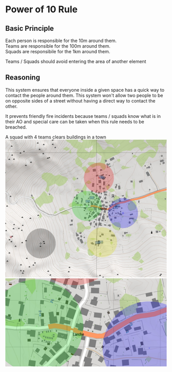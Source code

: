 # Power of 10 Rule
## Basic Principle
Each person is responsible for the 10m around them.  
Teams are responsible for the 100m around them.  
Squads are responsibile for the 1km around them.  

Teams / Squads should avoid entering the area of another element

## Reasoning
This system ensures that everyone inside a given space has a quick way to contact the people around them. This system won't allow two people to be on opposite sides of a street without having a direct way to contact the other.

It prevents friendly fire incidents because teams / squads know what is in their AO and special care can be taken when this rule needs to be breached.

A squad with 4 teams clears buildings in a town
![Overview](img/10_overview.jpg)
![Closeup](img/10_closeup.jpg)
